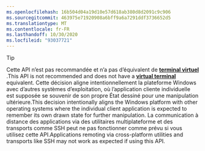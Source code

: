 ```yaml
---
ms.openlocfilehash: 16b504d04a19d10e57d618ab380d8d2091c9c906
ms.sourcegitcommit: 463975e71920908a6bff9a6a7291ddf3736652d5
ms.translationtype: MT
ms.contentlocale: fr-FR
ms.lasthandoff: 10/30/2020
ms.locfileid: "93037721"
---
```

> [!TIP]
> <span data-ttu-id="0942a-101">Cette API n’est pas recommandée et n’a pas d’équivalent de **[terminal virtuel](../console-virtual-terminal-sequences.md)** .</span><span class="sxs-lookup"><span data-stu-id="0942a-101">This API is not recommended and does not have a **[virtual terminal](../console-virtual-terminal-sequences.md)** equivalent.</span></span> <span data-ttu-id="0942a-102">Cette décision aligne intentionnellement la plateforme Windows avec d’autres systèmes d’exploitation, où l’application cliente individuelle est supposée se souvenir de son propre État dessiné pour une manipulation ultérieure.</span><span class="sxs-lookup"><span data-stu-id="0942a-102">This decision intentionally aligns the Windows platform with other operating systems where the individual client application is expected to remember its own drawn state for further manipulation.</span></span> <span data-ttu-id="0942a-103">La communication à distance des applications via des utilitaires multiplateforme et des transports comme SSH peut ne pas fonctionner comme prévu si vous utilisez cette API.</span><span class="sxs-lookup"><span data-stu-id="0942a-103">Applications remoting via cross-platform utilities and transports like SSH may not work as expected if using this API.</span></span>
